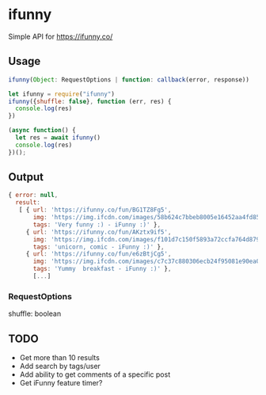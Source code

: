 # ifunny
Simple API for https://ifunny.co/

## Usage
```js
ifunny(Object: RequestOptions | function: callback(error, response))
```
```js
let ifunny = require("ifunny")
ifunny({shuffle: false}, function (err, res) {
  console.log(res)
})

(async function() {
  let res = await ifunny()
  console.log(res)
})();
```

## Output
```js
{ error: null,
  result: 
   [ { url: 'https://ifunny.co/fun/BG1TZ8Fg5',
       img: 'https://img.ifcdn.com/images/58b624c7bbeb8005e16452aa4fd850c1b6096431a2ea04a2b7e4da38a0102212_1.jpg',
       tags: 'Very funny :) - iFunny :)' },
     { url: 'https://ifunny.co/fun/AKztx9if5',
       img: 'https://img.ifcdn.com/images/f101d7c150f5893a72ccfa764d879a3e9294dcd52f0f7053278c4b4496a9523f_1.jpg',
       tags: 'unicorn, comic - iFunny :)' },
     { url: 'https://ifunny.co/fun/e6zBtjCg5',
       img: 'https://img.ifcdn.com/images/c7c37c880306ecb24f95081e90ea0d4b378da7b1293ab561a354342e6b4d3cd9_3.jpg',
       tags: 'Yummy  breakfast - iFunny :)' },
       [...]
```
### RequestOptions
shuffle: boolean

## TODO
- Get more than 10 results
- Add search by tags/user
- Add ability to get comments of a specific post
- Get iFunny feature timer?
